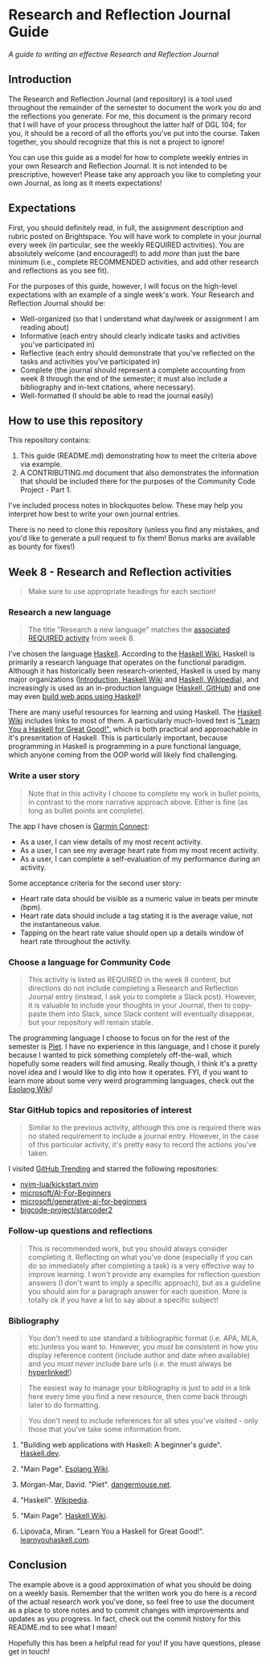 # Research and Reflection Journal Guide
_A guide to writing an effective Research and Reflection Journal_

## Introduction
The Research and Reflection Journal (and repository) is a tool used throughout the remainder of the semester to document the work you do and the reflections you generate. For me, this document is the primary record that I will have of your process throughout the latter half of DGL 104; for you, it should be a record of all the efforts you've put into the course. Taken together, you should recognize that this is not a project to ignore!

You can use this guide as a model for how to complete weekly entries in your own Research and Reflection Journal. It is not intended to be prescriptive, however! Please take any approach you like to completing your own Journal, as long as it meets expectations! 

## Expectations
First, you should definitely read, in full, the assignment description and rubric posted on Brightspace. You will have work to complete in your journal every week (in particular, see the weekly REQUIRED activities). You are absolutely welcome (and encouraged!) to add _more_ than just the bare minimum (i.e., complete RECOMMENDED activities, and add other research and reflections as you see fit).

For the purposes of this guide, however, I will focus on the high-level expectations with an example of a single week's work. Your Research and Reflection Journal should be:
- Well-organized (so that I understand what day/week or assignment I am reading about)
- Informative (each entry should clearly indicate tasks and activities you've participated in)
- Reflective (each entry should demonstrate that you've reflected on the tasks and activities you've participated in)
- Complete (the journal should represent a complete accounting from week 8 through the end of the semester; it must also include a bibliography and in-text citations, where necessary).
- Well-formatted (I should be able to read the journal easily)

## How to use this repository
This repository contains:

1. This guide (README.md) demonstrating how to meet the criteria above via example.
2. A CONTRIBUTING.md document that also demonstrates the information that should be included there for the purposes of the Community Code Project - Part 1. 

I've included process notes in blockquotes below. These may help you interpret how best to write your own journal entries.

There is no need to clone this repository (unless you find any mistakes, and you'd like to generate a pull request to fix them! Bonus marks are available as bounty for fixes!)

## Week 8 - Research and Reflection activities 

> Make sure to use appropriate headings for each section!

### Research a new language

> The title "Research a new language" matches the [associated REQUIRED activity](https://ash-teach.github.io/dgl-104/#/dgl104-2024wi/week-08?id=required-research-a-new-language) from week 8.

I've chosen the language [Haskell](https://www.haskell.org/). According to the [Haskell Wiki](https://wiki.haskell.org/Haskell), Haskell is primarily a research language that operates on the functional paradigm. Although it has historically been research-oriented, Haskell is used by many major organizations ([Introduction, Haskell Wiki](https://wiki.haskell.org/Introduction#Does_anyone_use_functional_programming.3F) and [Haskell, Wikipedia](https://en.wikipedia.org/wiki/Haskell#Industry)), and increasingly is used as an in-production language ([Haskell, GitHub](https://github.com/topics/haskell)) and one may even [build web apps using Haskell](https://haskell.dev/article/Building_web_applications_with_Haskell_A_beginners_guide.html)! 

There are many useful resources for learning and using Haskell. The [Haskell Wiki](https://wiki.haskell.org/Haskell) includes links to most of them. A particularly much-loved text is ["Learn You a Haskell for Great Good!"](https://www.learnyouahaskell.com/), which is both practical and approachable in it's presentation of Haskell. This is particularly important, because programming in Haskell is programming in a pure functional language, which anyone coming from the OOP world will likely find challenging. 

### Write a user story

> Note that in this activity I choose to complete my work in bullet points, in contrast to the more narrative approach above. Either is fine (as long as bullet points are complete).


The app I have chosen is [Garmin Connect](https://play.google.com/store/apps/details?id=com.garmin.android.apps.connectmobile):
- As a user, I can view details of my most recent activity.
- As a user, I can see my average heart rate from my most recent activity.
- As a user, I can complete a self-evaluation of my performance during an activity.

Some acceptance criteria for the second user story:
- Heart rate data should be visible as a numeric value in beats per minute (bpm).
- Heart rate data should include a tag stating it is the average value, not the instantaneous value.
- Tapping on the heart rate value should open up a details window of heart rate throughout the activity.

### Choose a language for Community Code

> This activity is listed as REQUIRED in the week 8 content, but directions do not include completing a Research and Reflection Journal entry (instead, I ask you to complete a Slack post). However, it is valuable to include your thoughts in your Journal, then to copy-paste them into Slack, since Slack content will eventually disappear, but your repository will remain stable.

The programming language I choose to focus on for the rest of the semester is [Piet](https://www.dangermouse.net/esoteric/piet.html). I have no experience in this language, and I chose it purely because I wanted to pick something completely off-the-wall, which hopefully some readers will find amusing. Really though, I think it's a pretty novel idea and I would like to dig into how it operates. FYI, if you want to learn more about some very weird programming languages, check out the [Esolang Wiki](https://esolangs.org/wiki/Main_Page)! 

### Star GitHub topics and repositories of interest

> Similar to the previous activity, although this one is required there was no stated requirement to include a journal entry. However, in the case of this particular activity, it's pretty easy to record the actions you've taken.

I visited [GitHub Trending](https://github.com/trending) and starred the following repositories:
- [nvim-lua/kickstart.nvim](https://github.com/nvim-lua/kickstart.nvim)
- [microsoft/AI-For-Beginners](https://github.com/microsoft/AI-For-Beginners)
- [microsoft/generative-ai-for-beginners](https://github.com/microsoft/generative-ai-for-beginners)
- [bigcode-project/starcoder2](https://github.com/bigcode-project/starcoder2)

### Follow-up questions and reflections

> This is recommended work, but you should always consider completing it. Reflecting on what you've done (especially if you can do so immediately after completing a task) is a very effective way to improve learning. I won't provide any examples for reflection question answers (I don't want to imply a specific approach), but as a guideline you should aim for a paragraph answer for each question. More is totally ok if you have a lot to say about a specific subject!

### Bibliography

> You don't need to use standard a bibliographic format (i.e. APA, MLA, etc.)unless you want to. However, you _must_ be consistent in how you display reference content (include author and date when available) and you _must never_ include bare urls (i.e. the must always be [hyperlinked!]())

> The easiest way to manage your bibliography is just to add in a link here every time you find a new resource, then come back through later to do formatting.

> You don't need to include references for all sites you've visited - only those that you've take some information from.

1. "Building web applications with Haskell: A beginner's guide". [Haskell.dev](https://haskell.dev/article/Building_web_applications_with_Haskell_A_beginners_guide.html).

2. "Main Page". [Esolang Wiki](https://esolangs.org/wiki/Main_Page).

3. Morgan-Mar, David. "Piet". [dangermouse.net](https://www.dangermouse.net/esoteric/piet.html).

4. "Haskell". [Wikipedia](https://en.wikipedia.org/wiki/Haskell).

5. "Main Page". [Haskell Wiki](https://wiki.haskell.org/Haskell).

6. Lipovača, Miran. "Learn You a Haskell for Great Good!". [learnyouhaskell.com](https://www.learnyouahaskell.com/). 

## Conclusion
The example above is a good approximation of what you should be doing on a weekly basis. Remember that the written work you do here is a record of the actual research work you've done, so feel free to use the document as a place to store notes and to commit changes with improvements and updates as you progress. In fact, check out the commit history for this README.md to see what I mean!

Hopefully this has been a helpful read for you! If you have questions, please get in touch! 
